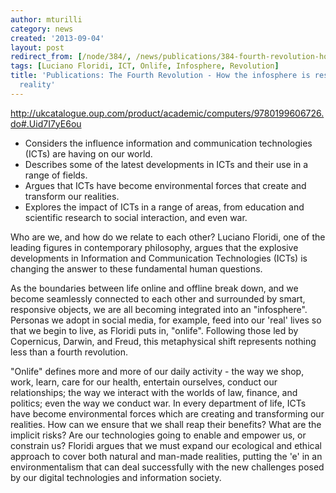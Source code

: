 ```yaml
---
author: mturilli
category: news
created: '2013-09-04'
layout: post
redirect_from: [/node/384/, /news/publications/384-fourth-revolution-how-infosphere-reshaping-human-reality/]
tags: [Luciano Floridi, ICT, Onlife, Infosphere, Revolution]
title: 'Publications: The Fourth Revolution - How the infosphere is reshaping human
  reality'
---
```

http://ukcatalogue.oup.com/product/academic/computers/9780199606726.do#.Uid7I7yE6ou

  * Considers the influence information and communication technologies (ICTs) are having on our world.
  * Describes some of the latest developments in ICTs and their use in a range of fields.
  * Argues that ICTs have become environmental forces that create and transform our realities.
  * Explores the impact of ICTs in a range of areas, from education and scientific research to social interaction, and even war.

Who are we, and how do we relate to each other? Luciano Floridi, one of the
leading figures in contemporary philosophy, argues that the explosive
developments in Information and Communication Technologies (ICTs) is changing
the answer to these fundamental human questions.

As the boundaries between life online and offline break down, and we become
seamlessly connected to each other and surrounded by smart, responsive
objects, we are all becoming integrated into an "infosphere". Personas we
adopt in social media, for example, feed into our 'real' lives so that we
begin to live, as Floridi puts in, "onlife". Following those led by
Copernicus, Darwin, and Freud, this metaphysical shift represents nothing less
than a fourth revolution.

"Onlife" defines more and more of our daily activity - the way we shop, work,
learn, care for our health, entertain ourselves, conduct our relationships;
the way we interact with the worlds of law, finance, and politics; even the
way we conduct war. In every department of life, ICTs have become
environmental forces which are creating and transforming our realities. How
can we ensure that we shall reap their benefits? What are the implicit risks?
Are our technologies going to enable and empower us, or constrain us? Floridi
argues that we must expand our ecological and ethical approach to cover both
natural and man-made realities, putting the 'e' in an environmentalism that
can deal successfully with the new challenges posed by our digital
technologies and information society.

